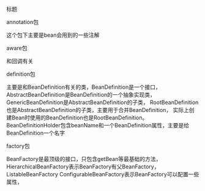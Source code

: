 标题

annotation包

这个包下主要是bean会用到的一些注解

aware包

和回调有关

definition包

主要是和BeanDefinition有关的类，BeanDefinition是一个接口，
AbstractBeanDefinition是BeanDefinition的一个抽象实现类，
GenericBeanDefinition是AbstractBeanDefinition的子类，
RootBeanDefinition也是AbstractBeanDefinition的子类，主要用于合并BeanDefinition，
实际上创建Bean时使用的BeanDefinition也是RootBeanDefinition。
BeanDefinitionHolder包含beanName和一个BeanDefinition属性，主要是给BeanDefinition一个名字


factory包

BeanFactory是最顶级的接口，只包含getBean等最基础的方法，
HierarchicalBeanFactory表示BeanFactory有父BeanFactory，
ListableBeanFactory
ConfigurableBeanFactory表示BeanFactory可以配置一些属性，
